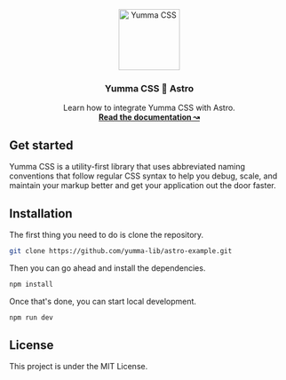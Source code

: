 <div align="center">
  <a href="https://yummacss.com" target="_blank" target="_blank" rel="noopener noreferrer">
    <img alt="Yumma CSS" src="https://www.yummacss.com/trademark/mark.png" width="110" style="max-width: 100%;">
  </a>
</div>

<h3 align="center">Yumma CSS 🤝 Astro</h3>

<p align="center">
  Learn how to integrate Yumma CSS with Astro.
  <br>
  <a href="https://yummacss.com"><strong>Read the documentation ↝</strong></a>

## Get started

Yumma CSS is a utility-first library that uses abbreviated naming conventions that follow regular CSS syntax to help you debug, scale, and maintain your markup better and get your application out the door faster.

## Installation

The first thing you need to do is clone the repository.

```bash
git clone https://github.com/yumma-lib/astro-example.git
```

Then you can go ahead and install the dependencies.

```bash
npm install
```

Once that's done, you can start local development.

```bash
npm run dev
```

## License

This project is under the MIT License.
